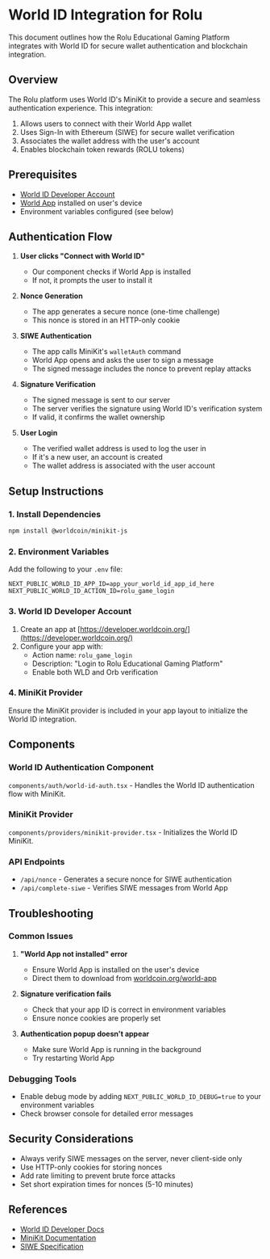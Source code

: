 # World ID Integration for Rolu

This document outlines how the Rolu Educational Gaming Platform integrates with World ID for secure wallet authentication and blockchain integration.

## Overview

The Rolu platform uses World ID's MiniKit to provide a secure and seamless authentication experience. This integration:

1. Allows users to connect with their World App wallet
2. Uses Sign-In with Ethereum (SIWE) for secure wallet verification
3. Associates the wallet address with the user's account
4. Enables blockchain token rewards (ROLU tokens)

## Prerequisites

- [World ID Developer Account](https://developer.worldcoin.org/)
- [World App](https://worldcoin.org/world-app) installed on user's device
- Environment variables configured (see below)

## Authentication Flow

1. **User clicks "Connect with World ID"**

   - Our component checks if World App is installed
   - If not, it prompts the user to install it

2. **Nonce Generation**

   - The app generates a secure nonce (one-time challenge)
   - This nonce is stored in an HTTP-only cookie

3. **SIWE Authentication**

   - The app calls MiniKit's `walletAuth` command
   - World App opens and asks the user to sign a message
   - The signed message includes the nonce to prevent replay attacks

4. **Signature Verification**

   - The signed message is sent to our server
   - The server verifies the signature using World ID's verification system
   - If valid, it confirms the wallet ownership

5. **User Login**
   - The verified wallet address is used to log the user in
   - If it's a new user, an account is created
   - The wallet address is associated with the user account

## Setup Instructions

### 1. Install Dependencies

```bash
npm install @worldcoin/minikit-js
```

### 2. Environment Variables

Add the following to your `.env` file:

```
NEXT_PUBLIC_WORLD_ID_APP_ID=app_your_world_id_app_id_here
NEXT_PUBLIC_WORLD_ID_ACTION_ID=rolu_game_login
```

### 3. World ID Developer Account

1. Create an app at [https://developer.worldcoin.org/](https://developer.worldcoin.org/)
2. Configure your app with:
   - Action name: `rolu_game_login`
   - Description: "Login to Rolu Educational Gaming Platform"
   - Enable both WLD and Orb verification

### 4. MiniKit Provider

Ensure the MiniKit provider is included in your app layout to initialize the World ID integration.

## Components

### World ID Authentication Component

`components/auth/world-id-auth.tsx` - Handles the World ID authentication flow with MiniKit.

### MiniKit Provider

`components/providers/minikit-provider.tsx` - Initializes the World ID MiniKit.

### API Endpoints

- `/api/nonce` - Generates a secure nonce for SIWE authentication
- `/api/complete-siwe` - Verifies SIWE messages from World App

## Troubleshooting

### Common Issues

1. **"World App not installed" error**

   - Ensure World App is installed on the user's device
   - Direct them to download from [worldcoin.org/world-app](https://worldcoin.org/world-app)

2. **Signature verification fails**

   - Check that your app ID is correct in environment variables
   - Ensure nonce cookies are properly set

3. **Authentication popup doesn't appear**
   - Make sure World App is running in the background
   - Try restarting World App

### Debugging Tools

- Enable debug mode by adding `NEXT_PUBLIC_WORLD_ID_DEBUG=true` to your environment variables
- Check browser console for detailed error messages

## Security Considerations

- Always verify SIWE messages on the server, never client-side only
- Use HTTP-only cookies for storing nonces
- Add rate limiting to prevent brute force attacks
- Set short expiration times for nonces (5-10 minutes)

## References

- [World ID Developer Docs](https://docs.worldcoin.org/)
- [MiniKit Documentation](https://docs.worldcoin.org/reference/minikit-js)
- [SIWE Specification](https://eips.ethereum.org/EIPS/eip-4361)
